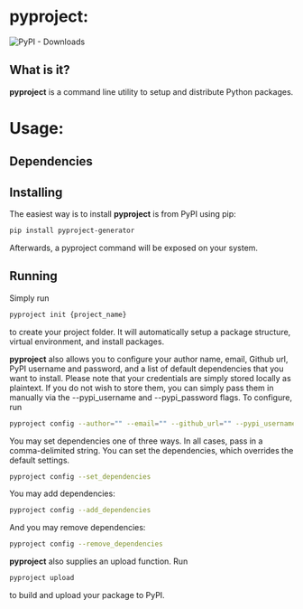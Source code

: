 # pyproject: 
![PyPI - Downloads](https://img.shields.io/pypi/dm/pyproject)

## What is it?

**pyproject** is a command line utility to setup and distribute Python packages.

# Usage:

## Dependencies

## Installing

The easiest way is to install **pyproject** is from PyPI using pip:

```sh
pip install pyproject-generator
```

Afterwards, a pyproject command will be exposed on your system.

## Running

Simply run 
```sh
pyproject init {project_name}
```

to create your project folder. It will automatically setup a package structure, virtual
environment, and install packages.

**pyproject** also allows you to configure your author name, email, Github url,
PyPI username and password, and a list of default dependencies that you want to install. 
Please note that your credentials are simply stored locally as plaintext. 
If you do not wish to store them, you can simply pass them in manually
via the --pypi_username and --pypi_password flags. To configure, run

```sh
pyproject config --author="" --email="" --github_url="" --pypi_username="" --pypi_password=""
```

You may set dependencies one of three ways. In all cases, pass in a comma-delimited string.
You can set the dependencies, which overrides the default settings.

```sh
pyproject config --set_dependencies
```

You may add dependencies:

```sh
pyproject config --add_dependencies
```

And you may remove dependencies:

```sh
pyproject config --remove_dependencies
```

**pyproject** also supplies an upload function. Run

```sh
pyproject upload
```

to build and upload your package to PyPI.
